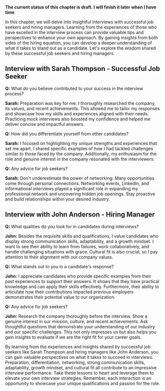 **The current status of this chapter is draft. I will finish it later when I have time**

In this chapter, we will delve into insightful interviews with successful job seekers and hiring managers. Learning from the experiences of those who have excelled in the interview process can provide valuable tips and perspectives to enhance your own approach. By gaining insights from both sides of the hiring equation, you can develop a deeper understanding of what it takes to stand out as a candidate. Let's explore the wisdom shared by these successful job seekers and hiring managers.

Interview with Sarah Thompson - Successful Job Seeker
-----------------------------------------------------

**Q:** What do you believe contributed to your success in the interview process?

**Sarah:** Preparation was key for me. I thoroughly researched the company, its values, and recent achievements. This allowed me to tailor my responses and showcase how my skills and experiences aligned with their needs. Practicing mock interviews also boosted my confidence and helped me deliver concise and impactful answers.

**Q:** How did you differentiate yourself from other candidates?

**Sarah:** I focused on highlighting my unique strengths and experiences that set me apart. I shared specific examples of how I had tackled challenges similar to those faced by the company. Additionally, my enthusiasm for the role and genuine interest in the company resonated with the interviewers.

**Q:** Any advice for job seekers?

**Sarah:** Don't underestimate the power of networking. Many opportunities come through personal connections. Networking events, LinkedIn, and informational interviews played a significant role in expanding my professional network and uncovering hidden job openings. Stay proactive and build relationships within your desired industry.

Interview with John Anderson - Hiring Manager
---------------------------------------------

**Q:** What qualities do you look for in candidates during interviews?

**John:** Besides the requisite skills and qualifications, I value candidates who display strong communication skills, adaptability, and a growth mindset. I want to see their ability to learn from failures, work collaboratively, and handle challenging situations with grace. Cultural fit is also crucial, so I pay attention to their alignment with our company values.

**Q:** What stands out to you in a candidate's response?

**John:** I appreciate candidates who provide specific examples from their past experiences to support their answers. It shows that they have practical knowledge and can apply their skills effectively. Furthermore, their ability to articulate how their contributions impacted previous employers demonstrates their potential value to our organization.

**Q:** Any advice for job seekers?

**John:** Research the company thoroughly before the interview. Show a genuine interest in our mission, culture, and recent achievements. Ask thoughtful questions that demonstrate your understanding of our industry and our specific challenges. This not only impresses us but also helps you gain insights to evaluate if we are the right fit for your career goals.

By learning from the experiences and insights shared by successful job seekers like Sarah Thompson and hiring managers like John Anderson, you can gain valuable perspectives on what it takes to succeed in interviews. Preparation, differentiation, networking, strong communication skills, adaptability, growth mindset, and cultural fit all contribute to an impressive interview performance. Take these lessons to heart and leverage them to elevate your own interview strategies. Remember, each interaction is an opportunity to showcase your unique qualifications and passion for the role.
